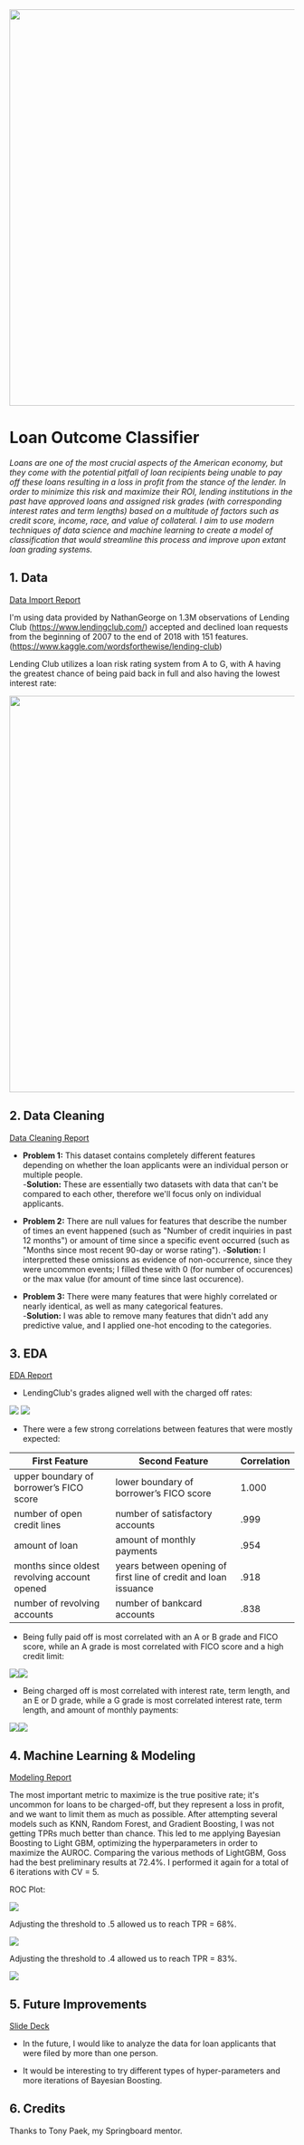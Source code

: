 <img src="https://www.picpedia.org/highway-signs/images/loan.jpg" width="700">

# Loan Outcome Classifier

*Loans are one of the most crucial aspects of the American economy, but they come with the potential pitfall of loan recipients being unable to pay off these loans resulting in a loss in profit from the stance of the lender.  In order to minimize this risk and maximize their ROI, lending institutions in the past have approved loans and assigned risk grades (with corresponding interest rates and term lengths) based on a multitude of factors such as credit score, income, race, and value of collateral.  I aim to use modern techniques of data science and machine learning to create a model of classification that would streamline this process and improve upon extant loan grading systems.*


## 1. Data

[Data Import Report](./1.%20Import_Data/Import_Data.ipynb)

I'm using data provided by NathanGeorge on 1.3M observations of Lending Club (https://www.lendingclub.com/) accepted and declined loan requests from the beginning of 2007 to the end of 2018 with 151 features.  (https://www.kaggle.com/wordsforthewise/lending-club)  

Lending Club utilizes a loan risk rating system from A to G, with A having the greatest chance of being paid back in full and also having the lowest interest rate:

<img src="https://www.moneycrashers.com/wp-content/uploads/2015/04/reward-risk.png" width="700">


## 2. Data Cleaning 

[Data Cleaning Report](./2.%20Data_Cleaning/Data_Cleaning.ipynb)

* **Problem 1:** This dataset contains completely different features depending on whether the loan applicants were an individual person or multiple people.  
-**Solution:** These are essentially two datasets with data that can't be compared to each other, therefore we'll focus only on individual applicants.

* **Problem 2:** There are null values for features that describe the number of times an event happened (such as "Number of credit inquiries in past 12 months") or amount of time since a specific event occurred (such as "Months since most recent 90-day or worse rating").
-**Solution:** I interpretted these omissions as evidence of non-occurrence, since they were uncommon events; I filled these with 0 (for number of occurences) or the max value (for amount of time since last occurence).

* **Problem 3:** There were many features that were highly correlated or nearly identical, as well as many categorical features.  
-**Solution:** I was able to remove many features that didn't add any predictive value, and I applied one-hot encoding to the categories.


## 3. EDA

[EDA Report](./3.%20EDA/EDA.ipynb)

* LendingClub's grades aligned well with the charged off rates:

![](./6.%20Readme/outcome_by_grade.png)
![](./6.%20Readme/outcome_by_grade_table.png)

* There were a few strong correlations between features that were mostly expected:

First Feature | Second Feature | Correlation
------------ | ------------- | -------------
upper boundary of borrower’s FICO score | lower boundary of borrower’s FICO score | 1.000
number of open credit lines  | number of satisfactory accounts | .999
amount of loan  | amount of monthly payments | .954
months since oldest revolving account opened  | years between opening of first line of credit and loan issuance | .918
number of revolving accounts  | number of bankcard accounts | .838

* Being fully paid off is most correlated with an A or B grade and FICO score, while an A grade is most correlated with FICO score and a high credit limit:

![](./6.%20Readme/fully_paid_corr.png)![](./6.%20Readme/grade_A_corr.png)

* Being charged off is most correlated with interest rate, term length, and an E or D grade, while a G grade is most correlated interest rate, term length, and amount of monthly payments:

![](./6.%20Readme/charged_off_corr.png)![](./6.%20Readme/grade_G_corr.png)


## 4. Machine Learning & Modeling

[Modeling Report](./4.%20Modeling/Modeling.ipynb)

The most important metric to maximize is the true positive rate; it's uncommon for loans to be charged-off, but they represent a loss in profit, and we want to limit them as much as possible.  After attempting several models such as KNN, Random Forest, and Gradient Boosting, I was not getting TPRs much better than chance.  This led to me applying Bayesian Boosting to Light GBM, optimizing the hyperparameters in order to maximize the AUROC.  Comparing the various methods of LightGBM, Goss had the best preliminary results at 72.4%.  I performed it again for a total of 6 iterations with CV = 5.  

ROC Plot:

![](./6.%20Readme/roc_plot.png)

Adjusting the threshold to .5 allowed us to reach TPR = 68%.

![](./6.%20Readme/conf_matrix0.png)

Adjusting the threshold to .4 allowed us to reach TPR = 83%.

![](./6.%20Readme/conf_matrix1.png)


## 5. Future Improvements

[Slide Deck](./5.%20Presentation/slide_deck.pdf)

* In the future, I would like to analyze the data for loan applicants that were filed by more than one person.

* It would be interesting to try different types of hyper-parameters and more iterations of Bayesian Boosting.


## 6. Credits

Thanks to Tony Paek, my Springboard mentor. 
